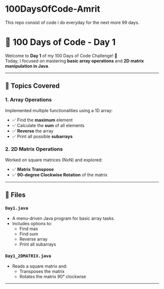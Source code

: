 # 100DaysOfCode-Amrit
This repo consist of code i do everyday for the next more 99 days. 

# 💯 100 Days of Code - Day 1

Welcome to **Day 1** of my 100 Days of Code Challenge! 🚀  
Today, I focused on mastering **basic array operations** and **2D matrix manipulation in Java**.

---

## 🔢 Topics Covered

### 1. Array Operations
Implemented multiple functionalities using a 1D array:
- ✅ Find the **maximum** element
- ✅ Calculate the **sum** of all elements
- ✅ **Reverse** the array
- ✅ Print all possible **subarrays**

### 2. 2D Matrix Operations
Worked on square matrices (NxN) and explored:
- ✅ **Matrix Transpose**
- ✅ **90-degree Clockwise Rotation** of the matrix

---

## 📂 Files

### `Day1.java`
- A menu-driven Java program for basic array tasks.
- Includes options to:
  - Find max
  - Find sum
  - Reverse array
  - Print all subarrays

### `Day1_2DMATRIX.java`
- Reads a square matrix and:
  - Transposes the matrix
  - Rotates the matrix 90° clockwise

---


